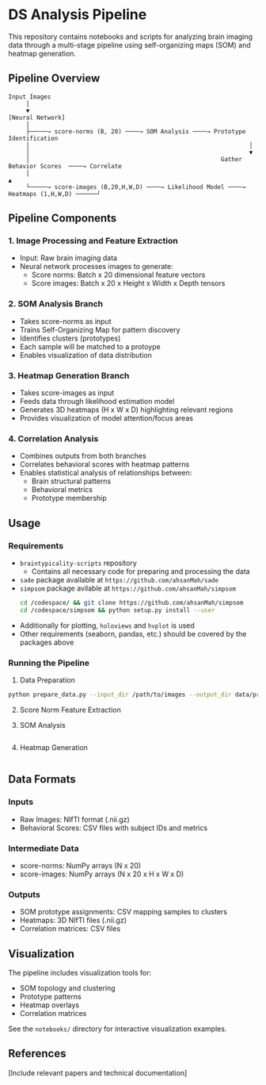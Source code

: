 # DS Analysis Pipeline

This repository contains notebooks and scripts for analyzing brain imaging data through a multi-stage pipeline using self-organizing maps (SOM) and heatmap generation.

## Pipeline Overview

```
Input Images
     │
     ▼
[Neural Network]
     │
     ├─────→ score-norms (B, 20) ────→ SOM Analysis ────→ Prototype Identification 
     │                                                              │
     │                                                              ▼
     │                                                      Gather Behavior Scores  ────→ Correlate
     │                                                                                       ▲
     └─────→ score-images (B,20,H,W,D) ────→ Likelihood Model ────→ Heatmaps (1,H,W,D) ──────┘ 
```

## Pipeline Components

### 1. Image Processing and Feature Extraction
- Input: Raw brain imaging data
- Neural network processes images to generate:
  - Score norms: Batch x 20 dimensional feature vectors
  - Score images: Batch x 20 x Height x Width x Depth tensors

### 2. SOM Analysis Branch
- Takes score-norms as input
- Trains Self-Organizing Map for pattern discovery
- Identifies clusters (prototypes)
- Each sample will be matched to a protoype
- Enables visualization of data distribution

### 3. Heatmap Generation Branch  
- Takes score-images as input
- Feeds data through likelihood estimation model
- Generates 3D heatmaps (H x W x D) highlighting relevant regions
- Provides visualization of model attention/focus areas

### 4. Correlation Analysis
- Combines outputs from both branches
- Correlates behavioral scores with heatmap patterns
- Enables statistical analysis of relationships between:
  - Brain structural patterns
  - Behavioral metrics
  - Prototype membership

## Usage

### Requirements
- `braintypicality-scripts` repository
    - Contains all necessary code for preparing and processing the data
- `sade` package available at `https://github.com/ahsanMah/sade`
- `simpsom` package avilable at `https://github.com/ahsanMah/simpsom`
    ```bash
    cd /codespace/ && git clone https://github.com/ahsanMah/simpsom
    cd /codespace/simpsom && python setup.py install --user
    ```
- Additionally for plotting, `holoviews` and `hvplot` is used
- Other requirements (seaborn, pandas, etc.) should be covered by the packages above


### Running the Pipeline
1. Data Preparation
```bash
python prepare_data.py --input_dir /path/to/images --output_dir data/processed
```

2. Score Norm Feature Extraction

3. SOM Analysis
```python

```

4. Heatmap Generation
```python

```

## Data Formats

### Inputs
- Raw Images: NIfTI format (.nii.gz)
- Behavioral Scores: CSV files with subject IDs and metrics

### Intermediate Data
- score-norms: NumPy arrays (N x 20)
- score-images: NumPy arrays (N x 20 x H x W x D)

### Outputs
- SOM prototype assignments: CSV mapping samples to clusters
- Heatmaps: 3D NIfTI files (.nii.gz)
- Correlation matrices: CSV files

## Visualization

The pipeline includes visualization tools for:
- SOM topology and clustering
- Prototype patterns
- Heatmap overlays
- Correlation matrices

See the `notebooks/` directory for interactive visualization examples.

## References

[Include relevant papers and technical documentation]